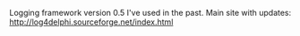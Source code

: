 Logging framework version 0.5 I've used in the past. Main site with updates: http://log4delphi.sourceforge.net/index.html

